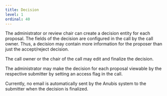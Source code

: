 ```yaml
---
title: Decision
level: 1
ordinal: 40
---
```


The administrator or review chair can create a decision entity for
each proposal. The fields of the decision are configured in the call
by the call owner. Thus, a decision may contain more information for
the proposer than just the accept/reject decision.

The call owner or the chair of the call may edit and finalize the
decision.

The administrator may make the decision for each proposal viewable by
the respective submitter by setting an access flag in the
call.

Currently, no email is automatically sent by the Anubis system to the
submitter when the decision is finalized.
